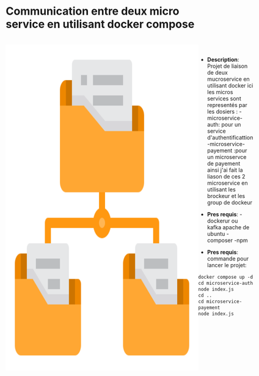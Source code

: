 # Communication entre deux micro service en utilisant docker compose
<br/>

<div style="display: flex; justify-content: space-between;">
  <img src="img/img.png" alt="Image 1" width="100%" />
<div/>
<br/>

- **Description**: Projet de liaison de deux mucroservice en utilisant docker 
ici les micros services sont representés par les dosiers :
-microservice-auth: pour un service d'authentificattion 
-microservice-payement :pour un microservce de payement 
ainsi j'ai fait la liason de ces 2 microservice en utilisant les brockeur et les group de dockeur 

- **Pres requis**:
-dockerur ou kafka apache de ubuntu
-composer
-npm

- **Pres requis**:
commande pour lancer le projet:
```
docker compose up -d
cd microservice-auth
node index.js
cd ..
cd microservice-payement
node index.js








